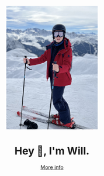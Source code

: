 <div align="center">
    <p>
        <img width="250" src="/me.jpg">
    </p>
    <h1>Hey 👋, I'm Will.</h1>
    <a href="https://wbell.dev/">More info</a>
</div>
